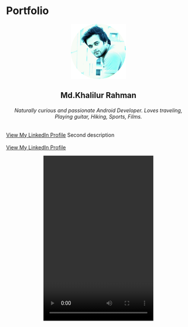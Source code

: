 # Portfolio

<p align="center">
  <img width = "150dp" height = "150dp" src="images/IMG_20190420_104422_265.png?raw=true" />
</p>

 <h2 align="center"> Md.Khalilur Rahman </h2>
 <h6 align="center"> Naturally curious and passionate Android Developer. Loves traveling, Playing guitar, Hiking, Sports, Films. </h6>
             
  <a href="https://www.linkedin.com/in/example/">View My LinkedIn Profile</a> 
   Second description 
  <br><br>
  <a href="https://www.linkedin.com/in/example/">View My LinkedIn Profile</a> 


<html>
  <body>
<p align="center">
 <video width="300" height="450" controls> 
    <source src="images/justory/Justory.mp4" type="video/mp4>
   </source>
  
</video>
</p>

</body>

</html>
